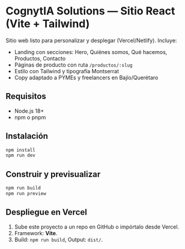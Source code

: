 # CognytIA Solutions — Sitio React (Vite + Tailwind)

Sitio web listo para personalizar y desplegar (Vercel/Netlify). Incluye:
- Landing con secciones: Hero, Quiénes somos, Qué hacemos, Productos, Contacto
- Páginas de producto con ruta `/productos/:slug`
- Estilo con Tailwind y tipografía Montserrat
- Copy adaptado a PYMEs y freelancers en Bajío/Querétaro

## Requisitos
- Node.js 18+
- npm o pnpm

## Instalación
```bash
npm install
npm run dev
```

## Construir y previsualizar
```bash
npm run build
npm run preview
```

## Despliegue en Vercel
1. Sube este proyecto a un repo en GitHub o impórtalo desde Vercel.
2. Framework: **Vite**.
3. Build: `npm run build`, Output: `dist/`.
